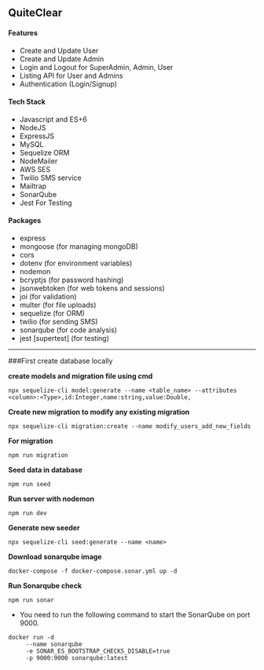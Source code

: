## QuiteClear

#### Features
- Create and Update User
- Create and Update Admin
- Login and Logout for SuperAdmin, Admin, User
- Listing API for User and Admins
- Authentication (Login/Signup)

#### Tech Stack

- Javascript and ES+6
- NodeJS
- ExpressJS
- MySQL
- Sequelize ORM
- NodeMailer
- AWS SES
- Twilio SMS service
- Mailtrap
- SonarQube
- Jest For Testing

#### Packages

- express
- mongoose (for managing mongoDB)
- cors
- dotenv (for environment variables)
- nodemon
- bcryptjs (for password hashing)
- jsonwebtoken (for web tokens and sessions)
- joi (for validation)
- multer (for file uploads)
- sequelize (for ORM)
- twilio (for sending SMS)
- sonarqube (for code analysis)
- jest [supertest] (for testing)
---

###First create database locally

**create models and migration file using cmd**

```
npx sequelize-cli model:generate --name <table_name> --attributes <column>:<Type>,id:Integer,name:string,value:Double,
```

**Create new migration to modify any existing migration**

```
npx sequelize-cli migration:create --name modify_users_add_new_fields
```

**For migration**

```
npm run migration
```

**Seed data in database**

```
npm run seed
```

**Run server with nodemon**

```
npm run dev
```

**Generate new seeder**

```
npx sequelize-cli seed:generate --name <name>
```

**Download sonarqube image**

```
docker-compose -f docker-compose.sonar.yml up -d
```

**Run Sonarqube check**

```
npm run sonar
```

- You need to run the following command to start the SonarQube on port 9000.

```
docker run -d
     --name sonarqube
     -e SONAR_ES_BOOTSTRAP_CHECKS_DISABLE=true
     -p 9000:9000 sonarqube:latest
```

